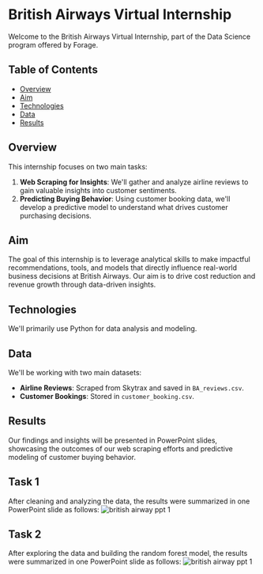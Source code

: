 # British Airways Virtual Internship

Welcome to the British Airways Virtual Internship, part of the Data Science program offered by Forage.

## Table of Contents

- [Overview](#overview)
- [Aim](#aim)
- [Technologies](#technologies)
- [Data](#data)
- [Results](#results)

## Overview

This internship focuses on two main tasks:

1. **Web Scraping for Insights**: We'll gather and analyze airline reviews to gain valuable insights into customer sentiments.
2. **Predicting Buying Behavior**: Using customer booking data, we'll develop a predictive model to understand what drives customer purchasing decisions.

## Aim

The goal of this internship is to leverage analytical skills to make impactful recommendations, tools, and models that directly influence real-world business decisions at British Airways. Our aim is to drive cost reduction and revenue growth through data-driven insights.

## Technologies

We'll primarily use Python for data analysis and modeling.

## Data

We'll be working with two main datasets:
- **Airline Reviews**: Scraped from Skytrax and saved in `BA_reviews.csv`.
- **Customer Bookings**: Stored in `customer_booking.csv`.

## Results

Our findings and insights will be presented in PowerPoint slides, showcasing the outcomes of our web scraping efforts and predictive modeling of customer buying behavior.

## Task 1
After cleaning and analyzing the data, the results were summarized in one PowerPoint slide as follows:
![british airway ppt 1](https://github.com/SakinaJaffri/British_Airway_Virtual_Internship/assets/146900226/85f2f0d7-e207-4942-a776-b7edaf23ca4e)

## Task 2
After exploring the data and building the random forest model, the results were summarized in one PowerPoint slide as follows:
![british airway ppt 1](https://github.com/SakinaJaffri/British_Airway_Virtual_Internship/assets/146900226/590ef174-552f-49dc-987c-54a60242284f)


